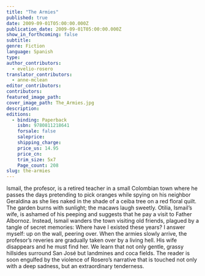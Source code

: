 ```yaml
---
title: "The Armies"
published: true
date: 2009-09-01T05:00:00.000Z
publication_date: 2009-09-01T05:00:00.000Z
show_in_forthcoming: false
subtitle:
genre: Fiction
language: Spanish
type:
author_contributors:
  - evelio-rosero
translator_contributors:
  - anne-mclean
editor_contributors:
contributors:
featured_image_path:
cover_image_path: The_Armies.jpg
description:
editions:
  - binding: Paperback
    isbn: 9780811218641
    forsale: false
    saleprice:
    shipping_charge:
    price_us: 14.95
    price_cn:
    trim_size: 5x7
    Page_count: 208
slug: the-armies
---
```


Ismail, the profesor, is a retired teacher in a small Colombian town where he passes the days pretending to pick oranges while spying on his neighbor Geraldina as she lies naked in the shade of a ceiba tree on a red floral quilt. The garden burns with sunlight; the macaws laugh sweetly. Otilia, Ismail’s wife, is ashamed of his peeping and suggests that he pay a visit to Father Albornoz. Instead, Ismail wanders the town visiting old friends, plagued by a tangle of secret memories: Where have I existed these years? I answer myself: up on the wall, peering over. When the armies slowly arrive, the profesor’s reveries are gradually taken over by a living hell. His wife disappears and he must find her. We learn that not only gentle, grassy hillsides surround San José but landmines and coca fields. The reader is soon engulfed by the violence of Rosero’s narrative that is touched not only with a deep sadness, but an extraordinary tenderness.

